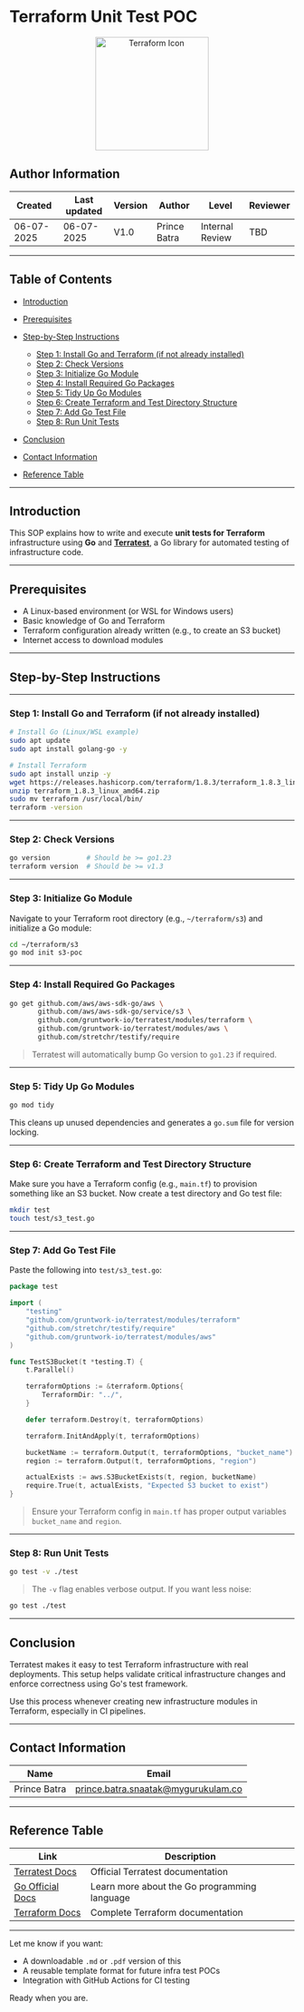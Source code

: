 # **Terraform Unit Test POC**

<p align="center"> <img src="https://github.com/user-attachments/assets/731fe4cd-9e32-4778-9b28-75f78237d19d" alt="Terraform Icon" width="200"/> </p>

## **Author Information**

| Created    | Last updated | Version | Author       | Level           | Reviewer |
| ---------- | ------------ | ------- | ------------ | --------------- | -------- |
| 06-07-2025 | 06-07-2025   | V1.0    | Prince Batra | Internal Review | TBD      |

---

## Table of Contents

* [Introduction](#introduction)
* [Prerequisites](#prerequisites)
* [Step-by-Step Instructions](#step-by-step-instructions)

  * [Step 1: Install Go and Terraform (if not already installed)](#step-1-install-go-and-terraform-if-not-already-installed)
  * [Step 2: Check Versions](#step-2-check-versions)
  * [Step 3: Initialize Go Module](#step-3-initialize-go-module)
  * [Step 4: Install Required Go Packages](#step-4-install-required-go-packages)
  * [Step 5: Tidy Up Go Modules](#step-5-tidy-up-go-modules)
  * [Step 6: Create Terraform and Test Directory Structure](#step-6-create-terraform-and-test-directory-structure)
  * [Step 7: Add Go Test File](#step-7-add-go-test-file)
  * [Step 8: Run Unit Tests](#step-8-run-unit-tests)
* [Conclusion](#conclusion)
* [Contact Information](#contact-information)
* [Reference Table](#reference-table)

---

## Introduction

This SOP explains how to write and execute **unit tests for Terraform** infrastructure using **Go** and **[Terratest](https://terratest.gruntwork.io/)**, a Go library for automated testing of infrastructure code.

---

## Prerequisites

* A Linux-based environment (or WSL for Windows users)
* Basic knowledge of Go and Terraform
* Terraform configuration already written (e.g., to create an S3 bucket)
* Internet access to download modules

---

## Step-by-Step Instructions

---

### Step 1: Install Go and Terraform (if not already installed)

```bash
# Install Go (Linux/WSL example)
sudo apt update
sudo apt install golang-go -y

# Install Terraform
sudo apt install unzip -y
wget https://releases.hashicorp.com/terraform/1.8.3/terraform_1.8.3_linux_amd64.zip
unzip terraform_1.8.3_linux_amd64.zip
sudo mv terraform /usr/local/bin/
terraform -version
```

---

### Step 2: Check Versions

```bash
go version         # Should be >= go1.23
terraform version  # Should be >= v1.3
```

---

### Step 3: Initialize Go Module

Navigate to your Terraform root directory (e.g., `~/terraform/s3`) and initialize a Go module:

```bash
cd ~/terraform/s3
go mod init s3-poc
```

---

### Step 4: Install Required Go Packages

```bash
go get github.com/aws/aws-sdk-go/aws \
       github.com/aws/aws-sdk-go/service/s3 \
       github.com/gruntwork-io/terratest/modules/terraform \
       github.com/gruntwork-io/terratest/modules/aws \
       github.com/stretchr/testify/require
```

> Terratest will automatically bump Go version to `go1.23` if required.

---

### Step 5: Tidy Up Go Modules

```bash
go mod tidy
```

This cleans up unused dependencies and generates a `go.sum` file for version locking.

---

### Step 6: Create Terraform and Test Directory Structure

Make sure you have a Terraform config (e.g., `main.tf`) to provision something like an S3 bucket.
Now create a test directory and Go test file:

```bash
mkdir test
touch test/s3_test.go
```

---

### Step 7: Add Go Test File

Paste the following into `test/s3_test.go`:

```go
package test

import (
    "testing"
    "github.com/gruntwork-io/terratest/modules/terraform"
    "github.com/stretchr/testify/require"
    "github.com/gruntwork-io/terratest/modules/aws"
)

func TestS3Bucket(t *testing.T) {
    t.Parallel()

    terraformOptions := &terraform.Options{
        TerraformDir: "../",
    }

    defer terraform.Destroy(t, terraformOptions)

    terraform.InitAndApply(t, terraformOptions)

    bucketName := terraform.Output(t, terraformOptions, "bucket_name")
    region := terraform.Output(t, terraformOptions, "region")

    actualExists := aws.S3BucketExists(t, region, bucketName)
    require.True(t, actualExists, "Expected S3 bucket to exist")
}
```

> Ensure your Terraform config in `main.tf` has proper output variables `bucket_name` and `region`.

---

### Step 8: Run Unit Tests

```bash
go test -v ./test
```

> The `-v` flag enables verbose output. If you want less noise:

```bash
go test ./test
```

---

## Conclusion

Terratest makes it easy to test Terraform infrastructure with real deployments. This setup helps validate critical infrastructure changes and enforce correctness using Go's test framework.

Use this process whenever creating new infrastructure modules in Terraform, especially in CI pipelines.

---

## Contact Information

| **Name**     | **Email**                                                                         |
| ------------ | --------------------------------------------------------------------------------- |
| Prince Batra | [prince.batra.snaatak@mygurukulam.co](mailto:prince.batra.snaatak@mygurukulam.co) |

---

## Reference Table

| **Link**                                                         | **Description**                              |
| ---------------------------------------------------------------- | -------------------------------------------- |
| [Terratest Docs](https://terratest.gruntwork.io/)                | Official Terratest documentation             |
| [Go Official Docs](https://go.dev/doc/)                          | Learn more about the Go programming language |
| [Terraform Docs](https://developer.hashicorp.com/terraform/docs) | Complete Terraform documentation             |

---

Let me know if you want:

* A downloadable `.md` or `.pdf` version of this
* A reusable template format for future infra test POCs
* Integration with GitHub Actions for CI testing

Ready when you are.
